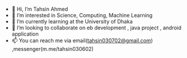 - 👋 Hi, I’m Tahsin Ahmed
- 👀 I’m interested in Science, Computing, Machine Learning
- 🌱 I’m currently learning at the University of Dhaka 
- 💞️ I’m looking to collaborate on eb development , java project , android application
- 📫 You can reach me via email(tahsin030702@gmail.com) ,messenger(m.me/tahsin030602)

